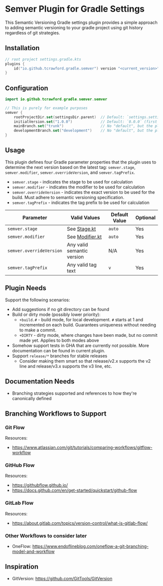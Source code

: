 # Semver Plugin for Gradle Settings

This Semantic Versioning Gradle settings plugin provides a simple approach to adding semantic versioning to your gradle project using git
history regardless of git strategies.

## Installation

```kotlin
// root project settings.gradle.kts
plugins {
    id("io.github.tcrawford.gradle.semver") version "<current_version>"
}
```

## Configuration

```kotlin
import io.github.tcrawford.gradle.semver.semver

// This is purely for example purposes
semver {
    rootProjectDir.set(settingsDir.parent)  // Default: `settings.settingsDir`
    initialVersion.set("1.0.0")             // Default: `0.0.0` (first build will generate `0.0.1`) 
    mainBranch.set("trunk")                 // No "default", but the plugin will search for `main`, `master` in that order
    developmentBranch.set("development")    // No "default", but the plugin will search for `develop`, `devel`, `dev` in that order
}
```

## Usage

This plugin defines four Gradle parameter properties that the plugin uses to determine the next version based on the latest tag:
`semver.stage`, `semver.modifier`, `semver.overrideVersion`, and `semver.tagPrefix`.

- `semver.stage` - indicates the stage to be used for calculation
- `semver.modifier` - indicates the modifier to be used for calculation
- `semver.overrideVersion` - indicates the exact version to be used for the build. Must adhere to semantic versioning specification.
- `semver.tagPrefix` - indicates the tag prefix to be used for calculation

| Parameter                | Valid Values                                                                                         | Default Value | Optional |
|--------------------------|------------------------------------------------------------------------------------------------------|---------------|----------|
| `semver.stage`           | See [Stage.kt](src/main/kotlin/io/github/tcrawford/gradle/semver/internal/properties/Stage.kt)       | `auto`        | Yes      |
| `semver.modifier`        | See [Modifier.kt](src/main/kotlin/io/github/tcrawford/gradle/semver/internal/properties/Modifier.kt) | `auto`        | Yes      |
| `semver.overrideVersion` | Any valid semantic version                                                                           | N/A           | Yes      |
| `semver.tagPrefix`       | Any valid tag text                                                                                   | `v`           | Yes      |


## Plugin Needs

Support the following scenarios:

- Add suggestions if no git directory can be found
- Build or dirty mode (possibly lower priority):
    - `+build.#` - build mode, for local development. `#` starts at 1 and incremented on each build. Guarantees
      uniqueness without needing to make a commit.
    - `+DIRTY` - dirty mode, where changes have been made, but no commit made yet. Applies to both modes above
- Somehow support tests in GHA that are currently not possible. More documentation can be found in current plugin.
- Support `release/*` branches for stable releases
    - Consider making them smart so that release/v2.x supports the v2 line and release/v3.x supports the v3 line, etc.

## Documentation Needs

- Branching strategies supported and references to how they're canonically defined

## Branching Workflows to Support

### Git Flow

Resources:

- https://www.atlassian.com/git/tutorials/comparing-workflows/gitflow-workflow

### GitHub Flow

Resources:

- https://githubflow.github.io/
- https://docs.github.com/en/get-started/quickstart/github-flow

### GitLab Flow

Resources:

- https://about.gitlab.com/topics/version-control/what-is-gitlab-flow/

### Other Workflows to consider later

- OneFlow: https://www.endoflineblog.com/oneflow-a-git-branching-model-and-workflow

## Inspiration

- GitVersion: https://github.com/GitTools/GitVersion
